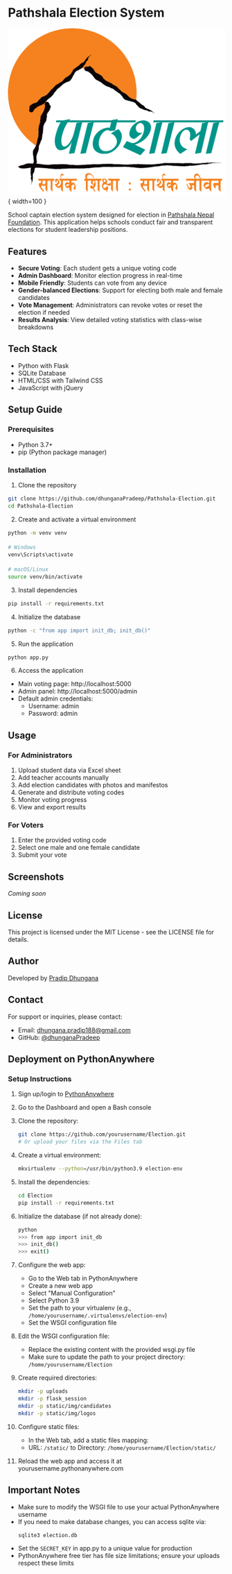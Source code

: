 # Pathshala Election System

![Pathshala Logo](static/img/logos/logo.png){ width=100 }


School captain election system designed for election in [Pathshala Nepal Foundation](https://pathshala.edu.np/). This application helps schools conduct fair and transparent elections for student leadership positions.

## Features

- **Secure Voting**: Each student gets a unique voting code
- **Admin Dashboard**: Monitor election progress in real-time
- **Mobile Friendly**: Students can vote from any device
- **Gender-balanced Elections**: Support for electing both male and female candidates
- **Vote Management**: Administrators can revoke votes or reset the election if needed
- **Results Analysis**: View detailed voting statistics with class-wise breakdowns

## Tech Stack

- Python with Flask
- SQLite Database
- HTML/CSS with Tailwind CSS
- JavaScript with jQuery

## Setup Guide

### Prerequisites

- Python 3.7+
- pip (Python package manager)

### Installation

1. Clone the repository
```bash
git clone https://github.com/dhunganaPradeep/Pathshala-Election.git
cd Pathshala-Election
```

2. Create and activate a virtual environment
```bash
python -m venv venv

# Windows
venv\Scripts\activate

# macOS/Linux
source venv/bin/activate
```

3. Install dependencies
```bash
pip install -r requirements.txt
```

4. Initialize the database
```bash
python -c "from app import init_db; init_db()"
```

5. Run the application
```bash
python app.py
```

6. Access the application
- Main voting page: http://localhost:5000
- Admin panel: http://localhost:5000/admin
- Default admin credentials: 
  - Username: admin
  - Password: admin

## Usage

### For Administrators

1. Upload student data via Excel sheet
2. Add teacher accounts manually
3. Add election candidates with photos and manifestos
4. Generate and distribute voting codes
5. Monitor voting progress
6. View and export results

### For Voters

1. Enter the provided voting code
2. Select one male and one female candidate
3. Submit your vote

## Screenshots

*Coming soon*

## License

This project is licensed under the MIT License - see the LICENSE file for details.

## Author

Developed by [Pradip Dhungana](https://dhunganapradip.com.np)

## Contact

For support or inquiries, please contact:
- Email: [dhungana.pradip188@gmail.com](mailto:dhungana.pradip188@gmail.com)
- GitHub: [@dhunganaPradeep](https://github.com/dhunganaPradeep)

## Deployment on PythonAnywhere

### Setup Instructions

1. Sign up/login to [PythonAnywhere](https://www.pythonanywhere.com/)

2. Go to the Dashboard and open a Bash console

3. Clone the repository:
   ```bash
   git clone https://github.com/yourusername/Election.git
   # Or upload your files via the Files tab
   ```

4. Create a virtual environment:
   ```bash
   mkvirtualenv --python=/usr/bin/python3.9 election-env
   ```

5. Install the dependencies:
   ```bash
   cd Election
   pip install -r requirements.txt
   ```

6. Initialize the database (if not already done):
   ```bash
   python
   >>> from app import init_db
   >>> init_db()
   >>> exit()
   ```

7. Configure the web app:
   - Go to the Web tab in PythonAnywhere
   - Create a new web app
   - Select "Manual Configuration"
   - Select Python 3.9
   - Set the path to your virtualenv (e.g., `/home/yourusername/.virtualenvs/election-env`)
   - Set the WSGI configuration file

8. Edit the WSGI configuration file:
   - Replace the existing content with the provided wsgi.py file
   - Make sure to update the path to your project directory: `/home/yourusername/Election`

9. Create required directories:
   ```bash
   mkdir -p uploads
   mkdir -p flask_session
   mkdir -p static/img/candidates
   mkdir -p static/img/logos
   ```

10. Configure static files:
    - In the Web tab, add a static files mapping:
    - URL: `/static/` to Directory: `/home/yourusername/Election/static/`

11. Reload the web app and access it at yourusername.pythonanywhere.com

## Important Notes

- Make sure to modify the WSGI file to use your actual PythonAnywhere username
- If you need to make database changes, you can access sqlite via:
  ```bash
  sqlite3 election.db
  ```
- Set the `SECRET_KEY` in app.py to a unique value for production
- PythonAnywhere free tier has file size limitations; ensure your uploads respect these limits 
